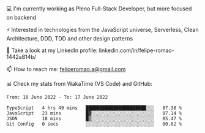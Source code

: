 💻 I'm currently working as Pleno Full-Stack Developer, but more focused on backend

⚡ Interested in technologies from the JavaScript universe, Serverless, Clean Architecture, DDD, TDD and other design patterns

👥 Take a look at my LinkedIn profile: linkedin.com/in/felipe-romao-1442a814b/

📫 How to reach me: feliperomao.a@gmail.com

📊 Check my stats from WakaTime (VS Code) and GitHub:

<!--START_SECTION:waka-->

```text
From: 10 June 2022 - To: 17 June 2022

TypeScript   4 hrs 49 mins   ██████████████████████░░░   87.38 %
JavaScript   23 mins         █▓░░░░░░░░░░░░░░░░░░░░░░░   07.14 %
JSON         18 mins         █▒░░░░░░░░░░░░░░░░░░░░░░░   05.47 %
Git Config   0 secs          ░░░░░░░░░░░░░░░░░░░░░░░░░   00.02 %
```

<!--END_SECTION:waka-->
